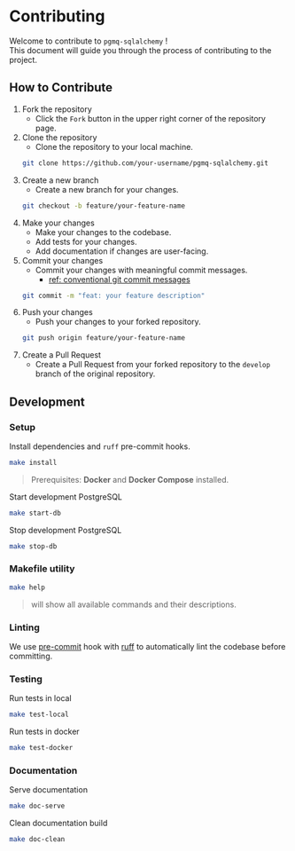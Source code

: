 # Contributing

Welcome to contribute to `pgmq-sqlalchemy` !  <br>
This document will guide you through the process of contributing to the project.

## How to Contribute

1. Fork the repository
    - Click the `Fork` button in the upper right corner of the repository page.
2. Clone the repository
    - Clone the repository to your local machine.
    ```bash
    git clone https://github.com/your-username/pgmq-sqlalchemy.git
    ```
3. Create a new branch
    - Create a new branch for your changes.
    ```bash
    git checkout -b feature/your-feature-name
    ```
4. Make your changes
    - Make your changes to the codebase.
    - Add tests for your changes.
    - Add documentation if changes are user-facing.
5. Commit your changes
    - Commit your changes with meaningful commit messages.
        - [ref: conventional git commit messages](https://www.conventionalcommits.org/en/v1.0.0/)
    ```bash
    git commit -m "feat: your feature description"
    ```
6. Push your changes
    - Push your changes to your forked repository.
    ```bash
    git push origin feature/your-feature-name
    ```
7. Create a Pull Request
    - Create a Pull Request from your forked repository to the `develop` branch of the original repository.

## Development

### Setup

Install dependencies and `ruff` pre-commit hooks.
```bash
make install
```

> Prerequisites: **Docker** and **Docker Compose** installed.

Start development PostgreSQL
```bash
make start-db
```

Stop development PostgreSQL
```bash
make stop-db
```

### Makefile utility

```bash
make help
```
> will show all available commands and their descriptions.

### Linting 

We use [pre-commit](https://pre-commit.com/) hook with [ruff](https://github.com/astral-sh/ruff-pre-commit) to automatically lint the codebase before committing.


### Testing

Run tests in local
```bash
make test-local
```

Run tests in docker
```bash
make test-docker
```

### Documentation

Serve documentation
```bash
make doc-serve
```

Clean documentation build
```bash
make doc-clean
```